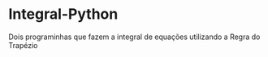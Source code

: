 # Integral-Python
Dois programinhas que fazem a integral de equações utilizando a Regra do Trapézio

